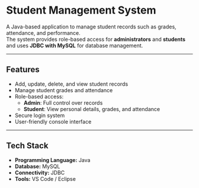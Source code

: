 #  Student Management System

A Java-based application to manage student records such as grades, attendance, and performance.  
The system provides role-based access for **administrators** and **students** and uses **JDBC with MySQL** for database management.

---

## Features
- Add, update, delete, and view student records
- Manage student grades and attendance
- Role-based access:
  - **Admin**: Full control over records
  - **Student**: View personal details, grades, and attendance
- Secure login system
- User-friendly console interface

---

##  Tech Stack
- **Programming Language:** Java  
- **Database:** MySQL  
- **Connectivity:** JDBC  
- **Tools:** VS Code / Eclipse  




